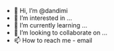 - 👋 Hi, I’m @dandimi
- 👀 I’m interested in ...
- 🌱 I’m currently learning ...
- 💞️ I’m looking to collaborate on ...
- 📫 How to reach me - email

<!---
dandimi/dandimi is a ✨ special ✨ repository because its `README.md` (this file) appears on your GitHub profile.
You can click the Preview link to take a look at your changes.
--->

